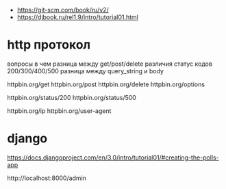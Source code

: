 - https://git-scm.com/book/ru/v2/
- https://djbook.ru/rel1.9/intro/tutorial01.html


# http протокол

вопросы в чем разница между get/post/delete
различия cтатус кодов 200/300/400/500
разница между query_string и body

httpbin.org/get
httpbin.org/post
httpbin.org/delete
httpbin.org/options

httpbin.org/status/200
httpbin.org/status/500

httpbin.org/ip
httpbin.org/user-agent



# django
https://docs.djangoproject.com/en/3.0/intro/tutorial01/#creating-the-polls-app

http://localhost:8000/admin